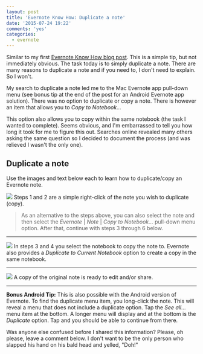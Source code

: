 ```yaml
---
layout: post
title: 'Evernote Know How: Duplicate a note'
date: '2015-07-24 19:22'
comments: 'yes'
categories:
  - evernote
---
```


Similar to my first [Evernote Know How blog post](http://www.stevencombs.com/evernote/2014/11/26/evernote-fullscreen-editing.html). This is a simple tip, but not immediately obvious. The task today is to simply duplicate a note. There are many reasons to duplicate a note and if you need to, I don't need to explain. So I won't.

My search to duplicate a note led me to the Mac Evernote app pull-down menu (see bonus tip at the end of the post for an Android Evernote app solution). There was no option to duplicate or copy a note. There is however an item that allows you to *Copy to Notebook…*

This option also allows you to copy within the same notebook (the task I wanted to complete). Seems obvious, and I'm embarrassed to tell you how long it took for me to figure this out. Searches online revealed many others asking the same question so I decided to document the process (and was relieved I wasn't the only one).


## Duplicate a note
Use the images and text below each to learn how to duplicate/copy an Evernote note.

![](https://lh3.googleusercontent.com/3atprNjaAUR76CxVugGCuKSWZRGzUwarnleiAr8xGBtj=w771-h554-no)
Steps 1 and 2 are a simple right-click of the note you wish to duplicate (copy).

> As an alternative to the steps above, you can also select the note and then select the *Evernote* | *Note* | *Copy to Notebook…* pull-down menu option. After that, continue with steps 3 through 6 below.

***

![](https://lh3.googleusercontent.com/VSG_P-i4V4AJb0wNBy787U2JnAspRqlTu6ZeoGIXJvwX=w902-h624-no)
In steps 3 and 4 you select the notebook to copy the note to. Evernote also provides a *Duplicate to Current Notebook* option to create a copy in the same notebook.

***

![](https://lh3.googleusercontent.com/pXRDDUtbIs6zRx0-URO6p3ZvkRIE9WVet9XHeWaU6wDB=w607-h507-no)
A copy of the original note is ready to edit and/or share.

***

**Bonus Android Tip:** This is also possible with the Android version of Evernote. To find the duplicate menu item, you long-click the note. This will reveal a menu that does not include a duplicate option. Tap the *See all…* menu item at the bottom. A longer menu will display and at the bottom is the *Duplicate* option. Tap and you should be able to continue from there.

Was anyone else confused before I shared this information? Please, oh please, leave a comment below. I don't want to be the only person who slapped his hand on his bald head and yelled, "Doh!"
